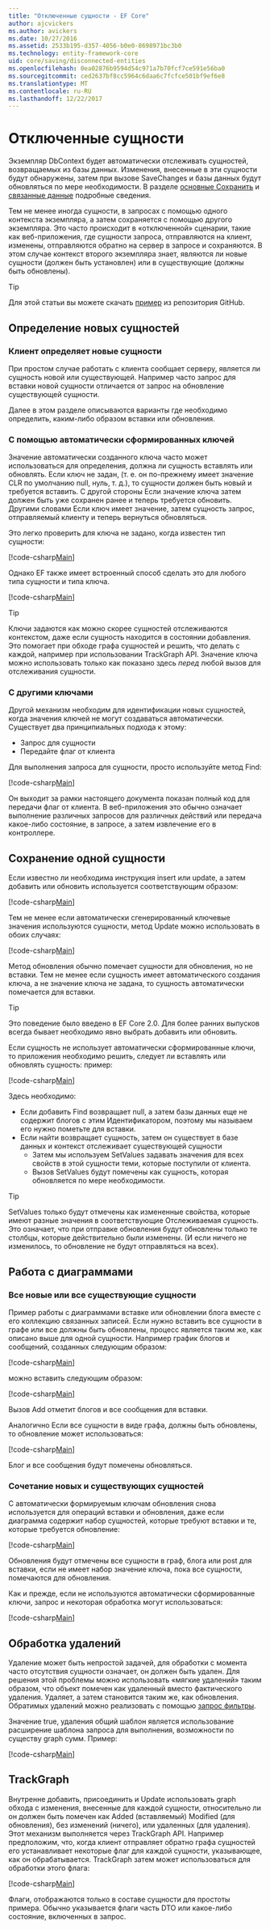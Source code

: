 ```yaml
---
title: "Отключенные сущности - EF Core"
author: ajcvickers
ms.author: avickers
ms.date: 10/27/2016
ms.assetid: 2533b195-d357-4056-b0e0-8698971bc3b0
ms.technology: entity-framework-core
uid: core/saving/disconnected-entities
ms.openlocfilehash: 0ea02876b9594d54c971a7b70fcf7ce591e56ba0
ms.sourcegitcommit: ced2637bf8cc5964c6daa6c7fcfce501bf9ef6e8
ms.translationtype: MT
ms.contentlocale: ru-RU
ms.lasthandoff: 12/22/2017
---
```

# <a name="disconnected-entities"></a>Отключенные сущности

Экземпляр DbContext будет автоматически отслеживать сущностей, возвращаемых из базы данных. Изменения, внесенные в эти сущности будут обнаружены, затем при вызове SaveChanges и базы данных будут обновляться по мере необходимости. В разделе [основные Сохранить](basic.md) и [связанные данные](related-data.md) подробные сведения.

Тем не менее иногда сущности, в запросах с помощью одного контекста экземпляра, а затем сохраняется с помощью другого экземпляра. Это часто происходит в «отключенной» сценарии, такие как веб-приложения, где сущности запроса, отправляются на клиент, изменены, отправляются обратно на сервер в запросе и сохраняются. В этом случае контекст второго экземпляра знает, являются ли новые сущности (должен быть установлен) или в существующие (должны быть обновлены).

> [!TIP]  
> Для этой статьи вы можете скачать [пример](https://github.com/aspnet/EntityFramework.Docs/tree/master/samples/core/Saving/Saving/Disconnected/) из репозитория GitHub.

## <a name="identifying-new-entities"></a>Определение новых сущностей

### <a name="client-identifies-new-entities"></a>Клиент определяет новые сущности

При простом случае работать с клиента сообщает серверу, является ли сущность новой или существующей. Например часто запрос для вставки новой сущности отличается от запрос на обновление существующей сущности.

Далее в этом разделе описываются варианты где необходимо определить, каким-либо образом вставки или обновления.

### <a name="with-auto-generated-keys"></a>С помощью автоматически сформированных ключей

Значение автоматически созданного ключа часто может использоваться для определения, должна ли сущность вставлять или обновлять. Если ключ не задан, (т. е. он по-прежнему имеет значение CLR по умолчанию null, нуль, т. д.), то сущности должен быть новый и требуется вставить. С другой стороны Если значение ключа затем должен быть уже сохранен ранее и теперь требуется обновить. Другими словами Если ключ имеет значение, затем сущность запрос, отправляемый клиенту и теперь вернуться обновляться.

Это легко проверить для ключа не задано, когда известен тип сущности:

[!code-csharp[Main](../../../samples/core/Saving/Saving/Disconnected/Sample.cs#IsItNewSimple)]

Однако EF также имеет встроенный способ сделать это для любого типа сущности и типа ключа.

[!code-csharp[Main](../../../samples/core/Saving/Saving/Disconnected/Sample.cs#IsItNewGeneral)]

> [!TIP]  
> Ключи задаются как можно скорее сущностей отслеживаются контекстом, даже если сущность находится в состоянии добавления. Это помогает при обходе графа сущностей и решить, что делать с каждой, например при использовании TrackGraph API. Значение ключа можно использовать только как показано здесь _перед_ любой вызов для отслеживания сущности.

### <a name="with-other-keys"></a>С другими ключами

Другой механизм необходим для идентификации новых сущностей, когда значения ключей не могут создаваться автоматически. Существует два принципиальных подхода к этому:
 * Запрос для сущности
 * Передайте флаг от клиента

Для выполнения запроса для сущности, просто используйте метод Find:

[!code-csharp[Main](../../../samples/core/Saving/Saving/Disconnected/Sample.cs#IsItNewQuery)]

Он выходит за рамки настоящего документа показан полный код для передачи флаг от клиента. В веб-приложения это обычно означает выполнение различных запросов для различных действий или передача какое-либо состояние, в запросе, а затем извлечение его в контроллере.

## <a name="saving-single-entities"></a>Сохранение одной сущности

Если известно ли необходима инструкция insert или update, а затем добавить или обновить используется соответствующим образом:

[!code-csharp[Main](../../../samples/core/Saving/Saving/Disconnected/Sample.cs#InsertAndUpdateSingleEntity)]

Тем не менее если автоматически сгенерированный ключевые значения используются сущности, метод Update можно использовать в обоих случаях:

[!code-csharp[Main](../../../samples/core/Saving/Saving/Disconnected/Sample.cs#InsertOrUpdateSingleEntity)]

Метод обновления обычно помечает сущности для обновления, но не вставки. Тем не менее если сущность имеет автоматического создания ключа, а не значение ключа не задана, то сущность автоматически помечается для вставки.

> [!TIP]  
> Это поведение было введено в EF Core 2.0. Для более ранних выпусков всегда бывает необходимо явно выбрать добавить или обновить.

Если сущность не использует автоматически сформированные ключи, то приложения необходимо решить, следует ли вставлять или обновлять сущность: пример:

[!code-csharp[Main](../../../samples/core/Saving/Saving/Disconnected/Sample.cs#InsertOrUpdateSingleEntityWithFind)]

Здесь необходимо:
* Если добавить Find возвращает null, а затем базы данных еще не содержит блогов с этим Идентификатором, поэтому мы называем его нужно пометьте для вставки.
* Если найти возвращает сущность, затем он существует в базе данных и контекст отслеживает существующей сущности
  * Затем мы используем SetValues задавать значения для всех свойств в этой сущности теми, которые поступили от клиента.
  * Вызов SetValues будут помечены как сущность, которая обновляется по мере необходимости.

> [!TIP]  
> SetValues только будут отмечены как измененные свойства, которые имеют разные значения в соответствующие Отслеживаемая сущность. Это означает, что при отправке обновления будут обновлены только те столбцы, которые действительно были изменены. (И если ничего не изменилось, то обновление не будут отправляться на всех).

## <a name="working-with-graphs"></a>Работа с диаграммами

### <a name="all-newall-existing-entities"></a>Все новые или все существующие сущности

Пример работы с диаграммами вставке или обновлении блога вместе с его коллекцию связанных записей. Если нужно вставить все сущности в графе или все должны быть обновлены, процесс является таким же, как описано выше для одной сущности. Например график блогов и сообщений, созданных следующим образом:

[!code-csharp[Main](../../../samples/core/Saving/Saving/Disconnected/Sample.cs#CreateBlogAndPosts)]

можно вставить следующим образом:

[!code-csharp[Main](../../../samples/core/Saving/Saving/Disconnected/Sample.cs#InsertGraph)]

Вызов Add отметит блогов и все сообщения для вставки.

Аналогично Если все сущности в виде графа, должны быть обновлены, то обновление может использоваться:

[!code-csharp[Main](../../../samples/core/Saving/Saving/Disconnected/Sample.cs#UpdateGraph)]

Блог и все сообщения будут помечены обновляться.

### <a name="mix-of-new-and-existing-entities"></a>Сочетание новых и существующих сущностей

С автоматически формируемым ключам обновления снова используется для операций вставки и обновления, даже если диаграмма содержит набор сущностей, которые требуют вставки и те, которые требуется обновление:

[!code-csharp[Main](../../../samples/core/Saving/Saving/Disconnected/Sample.cs#InsertOrUpdateGraph)]

Обновления будут отмечены все сущности в граф, блога или post для вставки, если не имеет набор значение ключа, пока все сущности, помечаются для обновления.

Как и прежде, если не используются автоматически сформированные ключи, запрос и некоторая обработка могут использоваться:

[!code-csharp[Main](../../../samples/core/Saving/Saving/Disconnected/Sample.cs#InsertOrUpdateGraphWithFind)]

## <a name="handling-deletes"></a>Обработка удалений

Удаление может быть непростой задачей, для обработки с момента часто отсутствия сущности означает, он должен быть удален. Для решения этой проблемы можно использовать «мягкие удалений» таким образом, что объект помечен как удаленный вместо фактического удаления. Удаляет, а затем становится таким же, как обновления. Обратимых удалений можно реализовать с помощью [запрос фильтры](xref:core/querying/filters).

Значение true, удаления общий шаблон является использование расширение шаблона запроса для выполнения, возможности по существу graph сумм. Пример:

[!code-csharp[Main](../../../samples/core/Saving/Saving/Disconnected/Sample.cs#InsertUpdateOrDeleteGraphWithFind)]

## <a name="trackgraph"></a>TrackGraph

Внутренне добавить, присоединить и Update использовать graph обхода с изменения, внесенные для каждой сущности, относительно ли он должен быть помечен как Added (вставляемый) Modified (для обновления), без изменений (ничего), или удаленных (для удаления). Этот механизм выполняется через TrackGraph API. Например предположим, что, когда клиент отправляет обратно графа сущностей его устанавливает некоторые флаг для каждой сущности, указывающее, как он обрабатывается. TrackGraph затем может использоваться для обработки этого флага:

[!code-csharp[Main](../../../samples/core/Saving/Saving/Disconnected/Sample.cs#TrackGraph)]

Флаги, отображаются только в составе сущности для простоты примера. Обычно указывается флаги часть DTO или какое-либо состояние, включенных в запрос.
